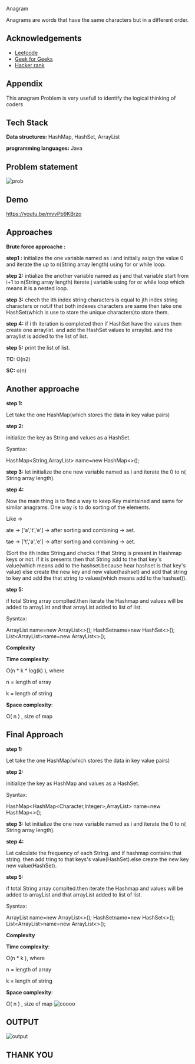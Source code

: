 
Anagram

Anagrams are words that have the same characters but in a different order.



## Acknowledgements

 - [Leetcode](https://leetcode.com/B171406/)
 - [Geek for Geeks]([https://github.com/matiassingers/awesome-readme](https://auth.geeksforgeeks.org/user/naveenpaezm5/practice))
 - [Hacker rank](https://www.hackerrank.com/naveenpallepu06)


## Appendix
This anagram Problem is very usefull to identify the logical thinking of coders
## Tech Stack

**Data structures:** HashMap, HashSet, ArrayList

**programming languages:** Java


## Problem statement
![prob](https://github.com/B171406/Anagram/assets/119347640/30e9e176-9424-4ce5-9c91-fe727bebb14d)
## Demo

https://youtu.be/mvvPb9KBrzo


## Approaches
**Brute force approache :**

**step1 :**
initialize the one variable named as i and initially asign the value 0 and iterate the up to n(String array length) using for or while loop.

**step 2:**
intialize the another variable named as j and that variable start from i+1 to n(String array length) iterate j variable using for or while loop which means it is a nested loop.

**step 3:** chech the ith index string characters is equal to jth index string characters or not.if that both indexes characters are same then take one HashSet(which is use to store the unique characters)to store them.

**step 4:** if i th iteration is completed then if HashSet have the values then create  one arraylist. and add the HashSet values to arraylist. and the arraylist is added to the list  of list.

**step 5:** print the list of list.

**TC:** O(n2)

**SC:** o(n)
## Another approache
**step 1:**

Let take the one HashMap(which stores the data in key value pairs)

**step 2:**

initialize the key as String and values as a HashSet.

Sysntax:

HashMap<String,ArrayList> name=new HashMap<>();

**step 3:**
let initialize the one new variable named as i and iterate the 0 to n( String array length).

**step 4:**

Now the main thing is to find a way to keep Key maintained and same for similar anagrams. One way is to do sorting of the elements.

Like ->

ate -> ['a','t','e'] -> after sorting and combining -> aet.

tae -> ['t','a','e'] -> after sorting and combining -> aet.

(Sort the ith index String.and checks if that String is present in Hashmap keys or not. if it is presents then that String add to the that key's value(which means add to the hashset.because hear hashset is that key's value) else create the new key and new value(hashset) and add that string to key and add the that string to values(which means add to the hashset)).

**step 5:**

if total String array complted.then iterate the Hashmap and values will be added to arrayList and that arrayList added to list of list.

Sysntax:

ArrayList<String> name=new ArrayList<>();
HashSet<String>name=new HashSet<>();
List<ArrayList<String>>name=new ArrayList<>();

**Complexity**

**Time complexity**:

 O(n * k * log(k) ), where

n = length of array

k = length of string

**Space complexity**:

 O( n ) , size of map
## Final Approach

**step 1:**

Let take the one HashMap(which stores the data in key value pairs)

**step 2:**

initialize the key as HashMap and values as a HashSet.

Sysntax:

HashMap<HashMap<Character,Integer>,ArrayList> name=new HashMap<>();

**step 3:**
let initialize the one new variable named as i and iterate the 0 to n( String array length).

**step 4:**

Let calculate the frequency of each String. and if hashmap contains that string. then add tring to that keys's value(HashSet).else create the new key new value(HashSet).

**step 5:**

if total String array complted.then iterate the Hashmap and values will be added to arrayList and that arrayList added to list of list.

Sysntax:

ArrayList<String> name=new ArrayList<>();
HashSet<String>name=new HashSet<>();
List<ArrayList<String>>name=new ArrayList<>();

**Complexity**

**Time complexity**:

 O(n * k ), where

n = length of array

k = length of string

**Space complexity**:

 O( n ) , size of map
 ![coooo](https://github.com/B171406/Anagram/assets/119347640/f4d4ebc6-be02-4371-8a57-cdcde941fb0a)
 
## OUTPUT
 
 ![output](https://github.com/B171406/Anagram/assets/119347640/aa5e0518-d9e2-42bc-8ab8-5cd641493aa1)

 ## THANK YOU
